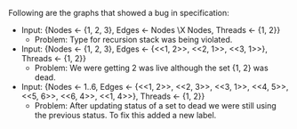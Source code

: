 Following are the graphs that showed a bug in specification:

- Input: {Nodes <- {1, 2, 3}, Edges <- Nodes \X Nodes, Threads <- {1, 2}}
  - Problem: Type for recursion stack was being violated.
- Input: {Nodes <- {1, 2, 3}, Edges <- {<<1, 2>>, <<2, 1>>, <<3, 1>>}, Threads <- {1, 2}}
  - Problem: We were getting 2 was live although the set {1, 2} was dead.
- Input: {Nodes <- 1..6, Edges <- {<<1, 2>>, <<2, 3>>, <<3, 1>>, <<4, 5>>, <<5, 6>>, <<6, 4>>, <<1, 4>>}, Threads <- {1, 2}}
  - Problem: After updating status of a set to dead we were still using the previous status. To fix this added a new label.
